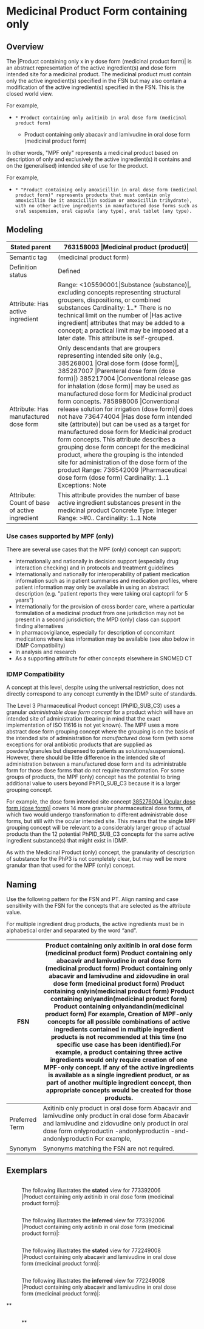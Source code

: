 # Medicinal Product Form containing only

## Overview

The |Product containing only x in y dose form (medicinal product form)| is an abstract representation of the active ingredient(s) and dose form intended site for a medicinal product. The medicinal product must contain only the active ingredient(s) specified in the FSN but may also contain a modification of the active ingredient(s) specified in the FSN. This is the closed world view.

For example,

* ```
  * Product containing only axitinib in oral dose form (medicinal product form)
  ```
  * Product containing only abacavir and lamivudine in oral dose form (medicinal product form)

In other words, "MPF only" represents a medicinal product based on description of only and exclusively the active ingredient(s) it contains and on the (generalised) intended site of use for the product.

For example,

* ```
  * "Product containing only amoxicillin in oral dose form (medicinal product form)" represents products that must contain only amoxicillin (be it amoxicillin sodium or amoxicillin trihydrate), with no other active ingredients in manufactured dose forms such as oral suspension, oral capsule (any type), oral tablet (any type). 
  ```

## Modeling

| Stated parent                                 | 763158003 \|Medicinal product (product)\|                                                                                                                                                                                                                                                                                                                                                                                                                                                                                                                                                                                                                                                                                                                                                                                      |
| --------------------------------------------- | ------------------------------------------------------------------------------------------------------------------------------------------------------------------------------------------------------------------------------------------------------------------------------------------------------------------------------------------------------------------------------------------------------------------------------------------------------------------------------------------------------------------------------------------------------------------------------------------------------------------------------------------------------------------------------------------------------------------------------------------------------------------------------------------------------------------------------ |
| Semantic tag                                  | (medicinal product form)                                                                                                                                                                                                                                                                                                                                                                                                                                                                                                                                                                                                                                                                                                                                                                                                       |
| Definition status                             | Defined                                                                                                                                                                                                                                                                                                                                                                                                                                                                                                                                                                                                                                                                                                                                                                                                                        |
| Attribute: Has active ingredient              | Range: <105590001\|Substance (substance)\|, excluding concepts representing structural groupers, dispositions, or combined substances Cardinality: 1..\* There is no technical limit on the number of \|Has active ingredient\| attributes that may be added to a concept; a practical limit may be imposed at a later date. This attribute is self-grouped.                                                                                                                                                                                                                                                                                                                                                                                                                                                                   |
| Attribute: Has manufactured dose form         | Only descendants that are groupers representing intended site only (e.g., 385268001 \|Oral dose form (dose form)\|, 385287007 \|Parenteral dose form (dose form)\|) 385217004 \|Conventional release gas for inhalation (dose form)\| may be used as manufactured dose form for Medicinal product form concepts. 785898006 \|Conventional release solution for irrigation (dose form)\| does not have 736474004 \|Has dose form intended site (attribute)\| but can be used as a target for manufactured dose form for Medicinal product form concepts. This attribute describes a grouping dose form concept for the medicinal product, where the grouping is the intended site for administration of the dose form of the product Range: 736542009 \|Pharmaceutical dose form (dose form) Cardinality: 1..1 Exceptions: Note |
| Attribute: Count of base of active ingredient | This attribute provides the number of base active ingredient substances present in the medicinal product Concrete Type: Integer Range: >#0.. Cardinality: 1..1 Note                                                                                                                                                                                                                                                                                                                                                                                                                                                                                                                                                                                                                                                            |

### **Use cases supported by MPF (only)**

There are several use cases that the MPF (only) concept can support:

* Internationally and nationally in decision support (especially drug interaction checking) and in protocols and treatment guidelines
* Internationally and nationally for interoperability of patient medication information such as in patient summaries and medication profiles, where patient information may only be available in using an abstract description (e.g. "patient reports they were taking oral captopril for 5 years")
* Internationally for the provision of cross border care, where a particular formulation of a medicinal product from one jurisdiction may not be present in a second jurisdiction; the MPD (only) class can support finding alternatives
* In pharmacovigilance, especially for description of concomitant medications where less information may be available (see also below in IDMP Compatibility)
* In analysis and research
* As a supporting attribute for other concepts elsewhere in SNOMED CT

### **IDMP Compatibility**

A concept at this level, despite using the universal restriction, does not directly correspond to any concept currently in the IDMP suite of standards.

The Level 3 Pharmaceutical Product concept (PhPID\_SUB\_C3) uses a granular _administrable dose form concept_ for a product which will have an intended site of administration (bearing in mind that the exact implementation of ISO 11616 is not yet known). The MPF uses a more abstract dose form grouping concept where the grouping is on the basis of the intended site of administration for _manufactured_ dose form (with some exceptions for oral antibiotic products that are supplied as powders/granules but dispensed to patients as solutions/suspensions). However, there should be little difference in the intended site of administration between a manufactured dose form and its administrable form for those dose forms that do not require transformation. For some groups of products, the MPF (only) concept has the potential to bring additional value to users beyond PhPID\_SUB\_C3 because it is a larger grouping concept.

For example, the dose form intended site concept [385276004 |Ocular dose form (dose form)|](http://snomed.info/id/385276004) covers 14 more granular pharmaceutical dose forms, of which two would undergo transformation to different administrable dose forms, but still with the ocular intended site. This means that the single MPF grouping concept will be relevant to a considerably larger group of actual products than the 12 potential PhPID\_SUB\_C3 concepts for the same active ingredient substance(s) that might exist in IDMP.

As with the Medicinal Product (only) concept, the granularity of description of substance for the PhP3 is not completely clear, but may well be more granular than that used for the MPF (only) concept.

## Naming

Use the following pattern for the FSN and PT. Align naming and case sensitivity with the FSN for the concepts that are selected as the attribute value.

For multiple ingredient drug products, the active ingredients must be in alphabetical order and separated by the word “and”.

| FSN            | Product containing only axitinib in oral dose form (medicinal product form) Product containing only abacavir and lamivudine in oral dose form (medicinal product form) Product containing only abacavir and lamivudine and zidovudine in oral dose form (medicinal product form) Product containing onlyin(medicinal product form) Product containing onlyandin(medicinal product form) Product containing onlyandandin(medicinal product form) For example, Creation of MPF-only concepts for all possible combinations of active ingredients contained in multiple ingredient products is not recommended at this time (no specific use case has been identified).For example, a product containing three active ingredients would only require creation of one MPF-only concept. If any of the active ingredients is available as a single ingredient product, or as part of another multiple ingredient concept, then appropriate concepts would be created for those products. |
| -------------- | ----------------------------------------------------------------------------------------------------------------------------------------------------------------------------------------------------------------------------------------------------------------------------------------------------------------------------------------------------------------------------------------------------------------------------------------------------------------------------------------------------------------------------------------------------------------------------------------------------------------------------------------------------------------------------------------------------------------------------------------------------------------------------------------------------------------------------------------------------------------------------------------------------------------------------------------------------------------------------------- |
| Preferred Term | Axitinib only product in oral dose form Abacavir and lamivudine only product in oral dose form Abacavir and lamivudine and zidovudine only product in oral dose form onlyproductin -andonlyproductin -and-andonlyproductin For example,                                                                                                                                                                                                                                                                                                                                                                                                                                                                                                                                                                                                                                                                                                                                             |
| Synonym        | Synonyms matching the FSN are not required.                                                                                                                                                                                                                                                                                                                                                                                                                                                                                                                                                                                                                                                                                                                                                                                                                                                                                                                                         |

## Exemplars

<figure><img src="../../images/303923316.png" alt=""><figcaption><p>The following illustrates the <strong>stated</strong> view for 773392006 |Product containing only axitinib in oral dose form (medicinal product form)|:</p></figcaption></figure>

<figure><img src="../../images/174690847.png" alt=""><figcaption><p>The following illustrates the <strong>inferred</strong> view for 773392006 |Product containing only axitinib in oral dose form (medicinal product form)|:</p></figcaption></figure>

<figure><img src="../../images/174690846.png" alt=""><figcaption><p>The following illustrates the <strong>stated</strong> view for 772249008 |Product containing only abacavir and lamivudine in oral dose form (medicinal product form)|:</p></figcaption></figure>

<figure><img src="../../images/174690845.png" alt=""><figcaption><p>The following illustrates the <strong>inferred</strong> view for 772249008 |Product containing only abacavir and lamivudine in oral dose form (medicinal product form)|:</p></figcaption></figure>

\*\*

<figure><img src="../../images/174690844.png" alt=""><figcaption><p>**</p></figcaption></figure>
